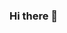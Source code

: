 ### Hi there 🫣

<!--
**realabdullah/realabdullah** is a ✨ _special_ ✨ repository because its `README.md` (this file) appears on your GitHub profile.

Here are some ideas to get you started:

- 🔭 I’m currently working on ...
- 🌱 I’m currently learning ...
- 👯 I’m looking to collaborate on ...
- 🤔 I’m looking for help with ...
- 💬 Ask me about ...
- 📫 How to reach me: ...
- 😄 Pronouns: ...
- ⚡ Fun fact: ...
-->

<!-- ### About -->

<!-- - I'm frontend devloper.
- I build stuffs with attractive and elegant user interface. I'm usually found at the front-end doing one or two things (whispering to browsers).
- Check Out my site for more info [a7i](https://a7i.vercel.app/).

## GitHub Stats
<br>
<p align="center">
  <img src="https://github-readme-stats.vercel.app/api?username=realabdullah&count_private=true&show_icons=true&theme=outrun" />
  <img src="https://github-readme-streak-stats.herokuapp.com?user=realabdullah&theme=vue-dark&hide_border=true&date_format=M%20j%5B%2C%20Y%5D" />
  <img src="https://github-readme-stats.vercel.app/api/top-langs/?username=realabdullah&layout=compact" />
</p> -->
